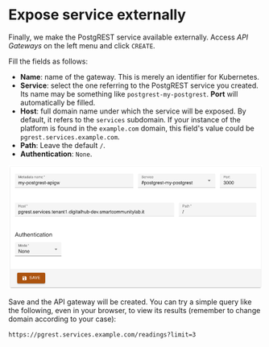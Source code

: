 # Expose service externally

Finally, we make the PostgREST service available externally. Access *API Gateways* on the left menu and click `CREATE`.

Fill the fields as follows:

- **Name**: name of the gateway. This is merely an identifier for Kubernetes.
- **Service**: select the one referring to the PostgREST service you created. Its name may be something like `postgrest-my-postgrest`. **Port** will automatically be filled.
- **Host**: full domain name under which the service will be exposed. By default, it refers to the `services` subdomain. If your instance of the platform is found in the `example.com` domain, this field's value could be `pgrest.services.example.com`.
- **Path**: Leave the default `/`.
- **Authentication**: `None`.

![Create APIGW](../../images/postgrest-scenario/create-apigw.png)

Save and the API gateway will be created. You can try a simple query like the following, even in your browser, to view its results (remember to change domain according to your case):
```
https://pgrest.services.example.com/readings?limit=3
```
